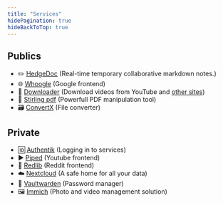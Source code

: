 ```yaml
---
title: "Services"
hidePagination: true
hideBackToTop: true
---
```


## Publics
  - ✏️ [HedgeDoc](https://doc.oklm.dev) (Real-time temporary collaborative markdown notes.)
  - 🌐 [Whoogle](https://whoogle.oklm.dev) (Google frontend)
  - 💾 [Downloader](https://yt.oklm.dev) (Download videos from YouTube and [other sites](https://github.com/yt-dlp/yt-dlp/blob/master/supportedsites.md))
  - 📜 [Stirling pdf](https://pdf.oklm.dev) (Powerfull PDF manipulation tool)
  - 🗃️ [ConvertX](https://convert.oklm.dev) (File converter)

## Private
  - 🆔 [Authentik](https://auth.oklm.dev) (Logging in to services)
  - ▶️ [Piped](https://piped.oklm.dev) (Youtube frontend)
  - 🤖 [Redlib](https://redlib.oklm.dev) (Reddit frontend)
  - ☁️ [Nextcloud](https://cloud.oklm.dev) (A safe home for all your data)
  - 🔐 [Vaultwarden](https://vault.oklm.dev) (Password manager)
  - 🖼️ [Immich](https://photos.oklm.dev) (Photo and video management solution)
